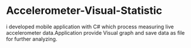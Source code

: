# Accelerometer-Visual-Statistic
i developed mobile application with C# which process measuring live accelerometer data.Application provide Visual graph and save data as file for further analyzing.
